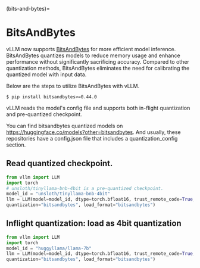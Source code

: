 (bits-and-bytes)=

# BitsAndBytes

vLLM now supports [BitsAndBytes](https://github.com/TimDettmers/bitsandbytes) for more efficient model inference.
BitsAndBytes quantizes models to reduce memory usage and enhance performance without significantly sacrificing accuracy.
Compared to other quantization methods, BitsAndBytes eliminates the need for calibrating the quantized model with input data.

Below are the steps to utilize BitsAndBytes with vLLM.

```console
$ pip install bitsandbytes>=0.44.0
```

vLLM reads the model's config file and supports both in-flight quantization and pre-quantized checkpoint.

You can find bitsandbytes quantized models on <https://huggingface.co/models?other=bitsandbytes>.
And usually, these repositories have a config.json file that includes a quantization_config section.

## Read quantized checkpoint.

```python
from vllm import LLM
import torch
# unsloth/tinyllama-bnb-4bit is a pre-quantized checkpoint.
model_id = "unsloth/tinyllama-bnb-4bit"
llm = LLM(model=model_id, dtype=torch.bfloat16, trust_remote_code=True, \
quantization="bitsandbytes", load_format="bitsandbytes")
```

## Inflight quantization: load as 4bit quantization

```python
from vllm import LLM
import torch
model_id = "huggyllama/llama-7b"
llm = LLM(model=model_id, dtype=torch.bfloat16, trust_remote_code=True, \
quantization="bitsandbytes", load_format="bitsandbytes")
```
